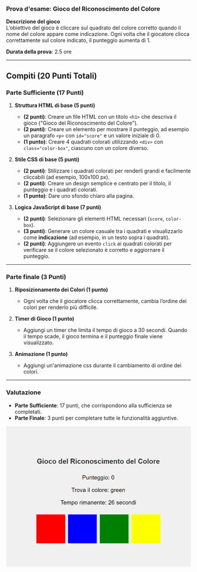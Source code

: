 ### **Prova d'esame: Gioco del Riconoscimento del Colore**

**Descrizione del gioco**  
L’obiettivo del gioco è cliccare sul quadrato del colore corretto quando il nome del colore appare come indicazione. Ogni volta che il giocatore clicca correttamente sul colore indicato, il punteggio aumenta di 1. 

**Durata della prova**: 2.5 ore

---

## **Compiti (20 Punti Totali)**

### **Parte Sufficiente (17 Punti)**

1. **Struttura HTML di base (5 punti)**
   - **(2 punti)**: Creare un file HTML con un titolo `<h1>` che descriva il gioco ("Gioco del Riconoscimento del Colore").
   - **(2 punti)**: Creare un elemento per mostrare il punteggio, ad esempio un paragrafo `<p>` con `id="score"` e un valore iniziale di 0.
   - **(1 punto)**: Creare 4 quadrati colorati utilizzando `<div>` con `class="color-box"`, ciascuno con un colore diverso.

2. **Stile CSS di base (5 punti)**
   - **(2 punti)**: Stilizzare i quadrati colorati per renderli grandi e facilmente cliccabili (ad esempio, 100x100 px).
   - **(2 punti)**: Creare un design semplice e centrato per il titolo, il punteggio e i quadrati colorati.
   - **(1 punto)**: Dare uno sfondo chiaro alla pagina.

3. **Logica JavaScript di base (7 punti)**
   - **(2 punti)**: Selezionare gli elementi HTML necessari (`score`, `color-box`).
   - **(3 punti)**: Generare un colore casuale tra i quadrati e visualizzarlo come **indicazione** (ad esempio, in un testo sopra i quadrati).
   - **(2 punti)**: Aggiungere un evento `click` ai quadrati colorati per verificare se il colore selezionato è corretto e aggiornare il punteggio.

---

### **Parte finale (3 Punti)**

1. **Riposizionamento dei Colori (1 punto)**  
   - Ogni volta che il giocatore clicca correttamente, cambia l’ordine dei colori per renderlo più difficile.

2. **Timer di Gioco (1 punto)**  
   - Aggiungi un timer che limita il tempo di gioco a 30 secondi. Quando il tempo scade, il gioco termina e il punteggio finale viene visualizzato.

3. **Animazione (1 punto)**  
   - Aggiungi un'animazione css durante il cambiamento di ordine dei colori.

---

### **Valutazione**

- **Parte Sufficiente**: 17 punti, che corrispondono alla sufficienza se completati.
- **Parte Finale**: 3 punti per completare tutte le funzionalità aggiuntive.


![Game design](https://github.com/keyserdsoze/its2024.findthecolor/blob/main/game.png?raw=true)